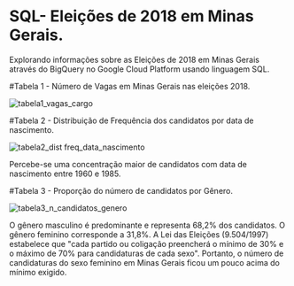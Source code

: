 # SQL- Eleições de 2018 em Minas Gerais.
Explorando informações sobre as Eleições de 2018 em Minas Gerais através do BigQuery no Google Cloud Platform usando linguagem SQL.

#Tabela 1 - Número de Vagas em Minas Gerais nas eleições 2018.

![tabela1_vagas_cargo](https://user-images.githubusercontent.com/89020533/172913214-dfc85de8-cf20-4a73-aa90-f5952661b9e6.png)

#Tabela 2 - Distribuição de Frequência dos candidatos por data de nascimento.

![tabela2_dist freq_data_nascimento](https://user-images.githubusercontent.com/89020533/172913755-8e27b9c1-ae24-4759-8020-f586955721c3.png)

Percebe-se uma concentração maior de candidatos com data de nascimento entre 1960 e 1985. 

#Tabela 3 - Proporção do número de candidatos por Gênero.

![tabela3_n_candidatos_genero](https://user-images.githubusercontent.com/89020533/172914316-928b33cb-622b-4abc-b53e-7599c34d479a.png)

O gênero masculino é predominante e representa 68,2% dos candidatos. O gênero feminino corresponde a 31,8%. 
A Lei das Eleições (9.504/1997) estabelece que "cada partido ou coligação preencherá o mínimo de 30% e o máximo de 70% para candidaturas de cada sexo". Portanto, o número de candidaturas do sexo feminino em Minas Gerais ficou um pouco acima do mínimo exigido.
